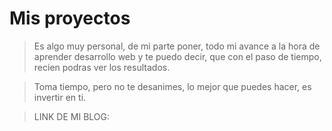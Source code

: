 # Mis proyectos

> Es  algo muy personal, de mi parte poner, todo mi avance a la hora de aprender desarrollo web y te puedo decir, que con el paso de tiempo, recien podras ver los resultados. 


> Toma tiempo, pero no te desanimes, lo mejor que puedes hacer, es invertir en ti.

> LINK DE MI BLOG:


